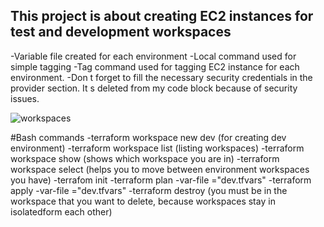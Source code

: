 ## This project is about creating EC2 instances for test and development workspaces
-Variable file created for each environment
-Local command used for simple tagging 
-Tag command used for tagging EC2 instance for each environment.
-Don t forget to fill the necessary security credentials in the provider section. It s deleted from my code block because of security issues. 

![workspaces](https://user-images.githubusercontent.com/95598307/222879137-6145e569-09ac-48bf-92fd-61c87dbf9b64.png)

#Bash commands 
-terraform workspace new dev (for creating dev environment)
-terraform workspace list (listing workspaces)
-terraform workspace show (shows which workspace you are in)
-terraform workspace select (helps you to move between environment workspaces you have)
-terrafom init 
-terraform plan -var-file ="dev.tfvars"
-terraform apply -var-file ="dev.tfvars"
-terraform destroy (you must be in the workspace that you want to delete, because workspaces stay in isolatedform each other)
